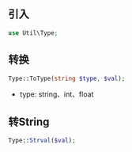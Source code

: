 ## 引入
```php
use Util\Type;
```

## 转换
```php
Type::ToType(string $type, $val);
```
- type: string、int、float

## 转String
```php
Type::Strval($val);
```
